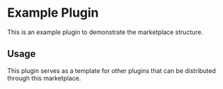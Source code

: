# Example Plugin

This is an example plugin to demonstrate the marketplace structure.

## Usage

This plugin serves as a template for other plugins that can be distributed through this marketplace.